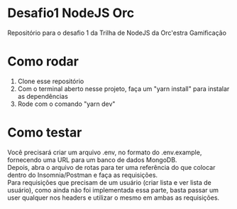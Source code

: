 # Desafio1 NodeJS Orc

Repositório para o desafio 1 da Trilha de NodeJS da Orc'estra Gamificação

# Como rodar

1. Clone esse repositório
2. Com o terminal aberto nesse projeto, faça um "yarn install" para instalar as dependências
3. Rode com o comando "yarn dev"

# Como testar

Você precisará criar um arquivo .env, no formato do .env.example, fornecendo uma URL para um banco de dados MongoDB. <br>
Depois, abra o arquivo de rotas para ter uma referência do que colocar dentro do Insomnia/Postman e faça as requisições. <br>
Para requisições que precisam de um usuário (criar lista e ver lista de usuário), como ainda não foi implementada essa parte, basta passar um user qualquer nos headers e utilizar o mesmo em ambas as requisições.
